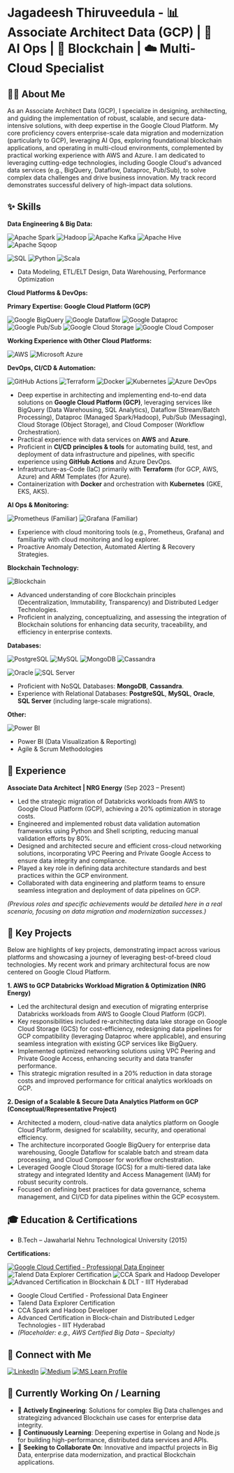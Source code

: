 # Jagadeesh Thiruveedula - 📊 Associate Architect Data (GCP) | 🤖 AI Ops | 🔗 Blockchain | ☁️ Multi-Cloud Specialist

## 👨‍💻 About Me

As an Associate Architect Data (GCP), I specialize in designing, architecting, and guiding the implementation of robust, scalable, and secure data-intensive solutions, with deep expertise in the Google Cloud Platform. My core proficiency covers enterprise-scale data migration and modernization (particularly to GCP), leveraging AI Ops, exploring foundational blockchain applications, and operating in multi-cloud environments, complemented by practical working experience with AWS and Azure. I am dedicated to leveraging cutting-edge technologies, including Google Cloud's advanced data services (e.g., BigQuery, Dataflow, Dataproc, Pub/Sub), to solve complex data challenges and drive business innovation. My track record demonstrates successful delivery of high-impact data solutions.

## ✨ Skills

**Data Engineering & Big Data:**

<p align="left">
  <img src="https://img.shields.io/badge/Apache%20Spark-E8481C?style=for-the-badge&logo=apachespark&logoColor=white" alt="Apache Spark"/>
  <img src="https://img.shields.io/badge/Hadoop-66CCFF?style=for-the-badge&logo=apachehadoop&logoColor=black" alt="Hadoop"/>
  <img src="https://img.shields.io/badge/Apache%20Kafka-231F20?style=for-the-badge&logo=apachekafka&logoColor=white" alt="Apache Kafka"/>
  <img src="https://img.shields.io/badge/Apache%20Hive-FDEE21?style=for-the-badge&logo=apachehive&logoColor=black" alt="Apache Hive"/>
  <img src="https://img.shields.io/badge/Apache%20Sqoop-E8481C?style=for-the-badge&logo=apache&logoColor=white" alt="Apache Sqoop"/>
</p>
<p align="left">
  <img src="https://img.shields.io/badge/SQL-4479A1?style=for-the-badge&logo=database&logoColor=white" alt="SQL"/>
  <img src="https://img.shields.io/badge/Python-3776AB?style=for-the-badge&logo=python&logoColor=white" alt="Python"/>
  <img src="https://img.shields.io/badge/Scala-DC322F?style=for-the-badge&logo=scala&logoColor=white" alt="Scala"/>
</p>

*   Data Modeling, ETL/ELT Design, Data Warehousing, Performance Optimization

**Cloud Platforms & DevOps:**

**Primary Expertise: Google Cloud Platform (GCP)**
<p align="left">
  <img src="https://img.shields.io/badge/Google%20BigQuery-4285F4?style=for-the-badge&logo=google-bigquery&logoColor=white" alt="Google BigQuery"/>
  <img src="https://img.shields.io/badge/Google%20Dataflow-4285F4?style=for-the-badge&logo=google-cloud-dataflow&logoColor=white" alt="Google Dataflow"/>
  <img src="https://img.shields.io/badge/Google%20Dataproc-4285F4?style=for-the-badge&logo=googlecloud&logoColor=white" alt="Google Dataproc"/>
  <img src="https://img.shields.io/badge/Google%20Pub/Sub-4285F4?style=for-the-badge&logo=google-cloud-pubsub&logoColor=white" alt="Google Pub/Sub"/>
  <img src="https://img.shields.io/badge/Google%20Cloud%20Storage-4285F4?style=for-the-badge&logo=google-cloud-storage&logoColor=white" alt="Google Cloud Storage"/>
  <img src="https://img.shields.io/badge/Google%20Cloud%20Composer-4285F4?style=for-the-badge&logo=googlecloud&logoColor=white" alt="Google Cloud Composer"/>
</p>

**Working Experience with Other Cloud Platforms:**
<p align="left">
  <img src="https://img.shields.io/badge/AWS-232F3E?style=for-the-badge&logo=amazonaws&logoColor=white" alt="AWS"/>
  <img src="https://img.shields.io/badge/Azure-0078D4?style=for-the-badge&logo=microsoftazure&logoColor=white" alt="Microsoft Azure"/>
</p>

**DevOps, CI/CD & Automation:**
<p align="left">
  <img src="https://img.shields.io/badge/GitHub%20Actions-2088FF?style=for-the-badge&logo=githubactions&logoColor=white" alt="GitHub Actions"/>
  <img src="https://img.shields.io/badge/Terraform-7B42BC?style=for-the-badge&logo=terraform&logoColor=white" alt="Terraform"/>
  <img src="https://img.shields.io/badge/Docker-2496ED?style=for-the-badge&logo=docker&logoColor=white" alt="Docker"/>
  <img src="https://img.shields.io/badge/Kubernetes-326CE5?style=for-the-badge&logo=kubernetes&logoColor=white" alt="Kubernetes"/>
  <img src="https://img.shields.io/badge/Azure%20DevOps-0078D4?style=for-the-badge&logo=azuredevops&logoColor=white" alt="Azure DevOps"/>
</p>

*   Deep expertise in architecting and implementing end-to-end data solutions on **Google Cloud Platform (GCP)**, leveraging services like BigQuery (Data Warehousing, SQL Analytics), Dataflow (Stream/Batch Processing), Dataproc (Managed Spark/Hadoop), Pub/Sub (Messaging), Cloud Storage (Object Storage), and Cloud Composer (Workflow Orchestration).
*   Practical experience with data services on **AWS** and **Azure**.
*   Proficient in **CI/CD principles & tools** for automating build, test, and deployment of data infrastructure and pipelines, with specific experience using **GitHub Actions** and Azure DevOps.
*   Infrastructure-as-Code (IaC) primarily with **Terraform** (for GCP, AWS, Azure) and ARM Templates (for Azure).
*   Containerization with **Docker** and orchestration with **Kubernetes** (GKE, EKS, AKS).

**AI Ops & Monitoring:**

<p align="left">
  <img src="https://img.shields.io/badge/Prometheus-E6522C?style=for-the-badge&logo=prometheus&logoColor=white" alt="Prometheus (Familiar)"/>
  <img src="https://img.shields.io/badge/Grafana-F46800?style=for-the-badge&logo=grafana&logoColor=white" alt="Grafana (Familiar)"/>
</p>

*   Experience with cloud monitoring tools (e.g., Prometheus, Grafana) and familiarity with cloud monitoring and log explorer.
*   Proactive Anomaly Detection, Automated Alerting & Recovery Strategies.

**Blockchain Technology:**

<p align="left">
  <img src="https://img.shields.io/badge/Blockchain-00AEFF?style=for-the-badge" alt="Blockchain"/>
</p>

*   Advanced understanding of core Blockchain principles (Decentralization, Immutability, Transparency) and Distributed Ledger Technologies.
*   Proficient in analyzing, conceptualizing, and assessing the integration of Blockchain solutions for enhancing data security, traceability, and efficiency in enterprise contexts.

**Databases:**

<p align="left">
  <img src="https://img.shields.io/badge/PostgreSQL-4169E1?style=for-the-badge&logo=postgresql&logoColor=white" alt="PostgreSQL"/>
  <img src="https://img.shields.io/badge/MySQL-4479A1?style=for-the-badge&logo=mysql&logoColor=white" alt="MySQL"/>
  <img src="https://img.shields.io/badge/MongoDB-47A248?style=for-the-badge&logo=mongodb&logoColor=white" alt="MongoDB"/>
  <img src="https://img.shields.io/badge/Cassandra-1287B1?style=for-the-badge&logo=apachecassandra&logoColor=white" alt="Cassandra"/>
</p>
<p align="left">
  <img src="https://img.shields.io/badge/Oracle-F80000?style=for-the-badge&logo=oracle&logoColor=white" alt="Oracle"/>
  <img src="https://img.shields.io/badge/SQL%20Server-CC2927?style=for-the-badge&logo=microsoftsqlserver&logoColor=white" alt="SQL Server"/>
</p>

*   Proficient with NoSQL Databases: **MongoDB**, **Cassandra**.
*   Experience with Relational Databases: **PostgreSQL**, **MySQL**, **Oracle**, **SQL Server** (including large-scale migrations).

**Other:**

<p align="left">
  <img src="https://img.shields.io/badge/Power%20BI-F2C811?style=for-the-badge&logo=powerbi&logoColor=black" alt="Power BI"/>
</p>

*   Power BI (Data Visualization & Reporting)
*   Agile & Scrum Methodologies

## 💼 Experience

**Associate Data Architect | NRG Energy** (Sep 2023 – Present)
*   Led the strategic migration of Databricks workloads from AWS to Google Cloud Platform (GCP), achieving a 20% optimization in storage costs.
*   Engineered and implemented robust data validation automation frameworks using Python and Shell scripting, reducing manual validation efforts by 80%.
*   Designed and architected secure and efficient cross-cloud networking solutions, incorporating VPC Peering and Private Google Access to ensure data integrity and compliance.
*   Played a key role in defining data architecture standards and best practices within the GCP environment.
*   Collaborated with data engineering and platform teams to ensure seamless integration and deployment of data pipelines on GCP.

*(Previous roles and specific achievements would be detailed here in a real scenario, focusing on data migration and modernization successes.)*

## 🚀 Key Projects

Below are highlights of key projects, demonstrating impact across various platforms and showcasing a journey of leveraging best-of-breed cloud technologies. My recent work and primary architectural focus are now centered on Google Cloud Platform.

**1. AWS to GCP Databricks Workload Migration & Optimization (NRG Energy)**
*   Led the architectural design and execution of migrating enterprise Databricks workloads from AWS to Google Cloud Platform (GCP).
*   Key responsibilities included re-architecting data lake storage on Google Cloud Storage (GCS) for cost-efficiency, redesigning data pipelines for GCP compatibility (leveraging Dataproc where applicable), and ensuring seamless integration with existing GCP services like BigQuery.
*   Implemented optimized networking solutions using VPC Peering and Private Google Access, enhancing security and data transfer performance.
*   This strategic migration resulted in a 20% reduction in data storage costs and improved performance for critical analytics workloads on GCP.

**2. Design of a Scalable & Secure Data Analytics Platform on GCP (Conceptual/Representative Project)**
*   Architected a modern, cloud-native data analytics platform on Google Cloud Platform, designed for scalability, security, and operational efficiency.
*   The architecture incorporated Google BigQuery for enterprise data warehousing, Google Dataflow for scalable batch and stream data processing, and Cloud Composer for workflow orchestration.
*   Leveraged Google Cloud Storage (GCS) for a multi-tiered data lake strategy and integrated Identity and Access Management (IAM) for robust security controls.
*   Focused on defining best practices for data governance, schema management, and CI/CD for data pipelines within the GCP ecosystem.

## 🎓 Education & Certifications

*   B.Tech – Jawaharlal Nehru Technological University (2015)

**Certifications:**
<p align="left">
  <a href="https://google.accredible.com/062666d7-27a3-477e-9bcd-9de670de9f99" target="_blank"><img src="https://img.shields.io/badge/Google%20Cloud%20Certified-Professional%20Data%20Engineer-4285F4?style=for-the-badge&logo=googlecloud&logoColor=white" alt="Google Cloud Certified - Professional Data Engineer"/></a>
  <img src="https://img.shields.io/badge/Talend%20Certified-Data%20Explorer-702E8D?style=for-the-badge&logo=talend&logoColor=white" alt="Talend Data Explorer Certification"/>
  <img src="https://img.shields.io/badge/Cloudera-CCA%20Spark%20%26%20Hadoop%20Developer-F79420?style=for-the-badge&logo=cloudera&logoColor=white" alt="CCA Spark and Hadoop Developer"/>
  <img src="https://img.shields.io/badge/Blockchain%20%26%20DLT-Advanced%20Certification%20(IIIT--H)-0077CC?style=for-the-badge" alt="Advanced Certification in Blockchain & DLT - IIIT Hyderabad"/>
</p>

*   Google Cloud Certified - Professional Data Engineer
*   Talend Data Explorer Certification
*   CCA Spark and Hadoop Developer
*   Advanced Certification in Block-chain and Distributed Ledger Technologies - IIIT Hyderabad
*   *(Placeholder: e.g., AWS Certified Big Data – Specialty)*

## 🔗 Connect with Me

<p align="left">
  <a href="https://www.linkedin.com/in/jagadeesh-thiruveedula"><img src="https://img.shields.io/badge/LinkedIn-0077B5?style=for-the-badge&logo=linkedin&logoColor=white" alt="LinkedIn"/></a>
  <a href="https://medium.com/@tjagadeesh77"><img src="https://img.shields.io/badge/Medium-12100E?style=for-the-badge&logo=medium&logoColor=white" alt="Medium"/></a>
  <a href="https://docs.microsoft.com/en-us/users/jagadeeshthiruveedula77/"><img src="https://img.shields.io/badge/MS%20Learn-0078D4?style=for-the-badge&logo=microsoft&logoColor=white" alt="MS Learn Profile"/></a>
</p>

## 🎯 Currently Working On / Learning

*   🔭 **Actively Engineering**: Solutions for complex Big Data challenges and strategizing advanced Blockchain use cases for enterprise data integrity.
*   🌱 **Continuously Learning**: Deepening expertise in Golang and Node.js for building high-performance, distributed data services and APIs.
*   👯 **Seeking to Collaborate On**: Innovative and impactful projects in Big Data, enterprise data modernization, and practical Blockchain applications.
